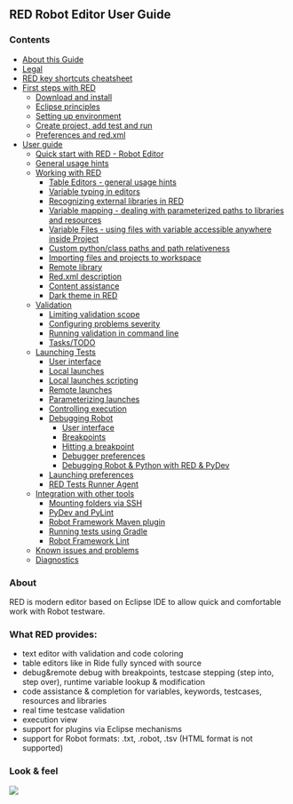 ## RED Robot Editor User Guide

### Contents

  * [About this Guide](about.md)
  * [Legal](legal.md)
  * [RED key shortcuts cheatsheet](keys.md)
  * [First steps with RED](first_steps\\first_steps.md)
    * [Download and install](first_steps\\download_install.md)
    * [Eclipse principles](first_steps\\eclipse_principles.md)
    * [Setting up environment](first_steps\\setting_up_environment.md)
    * [Create project, add test and run](first_steps\\create_run.md)
    * [Preferences and red.xml](first_steps\\preferences_misc.md)
  * [User guide](user_guide\\user_guide.md)
    * [Quick start with RED - Robot Editor](user_guide\\quick_start.md)
    * [General usage hints](user_guide\\general.md)
    * [Working with RED](user_guide\\working_with_RED.md)
      * [Table Editors - general usage hints](user_guide\\working_with_RED\\table_general.md)
      * [Variable typing in editors](user_guide\\working_with_RED\\variable_typing.md)
      * [Recognizing external libraries in RED](user_guide\\working_with_RED\\libs.md)
      * [Variable mapping - dealing with parameterized paths to libraries and resources](user_guide\\working_with_RED\\variable_mapping.md)
      * [Variable Files - using files with variable accessible anywhere inside Project](user_guide\\working_with_RED\\variable_files.md)
      * [Custom python/class paths and path relativeness](user_guide\\working_with_RED\\custom_paths_relatve.md)
      * [Importing files and projects to workspace](user_guide\\working_with_RED\\importing.md)
      * [Remote library](user_guide\\working_with_RED\\remote_library.md)
      * [Red.xml description](user_guide\\working_with_RED\\red_xml.md)
      * [Content assistance](user_guide\\working_with_RED\\content_assist.md)
      * [Dark theme in RED](user_guide\\working_with_RED\\dark_theme.md)
    * [Validation](user_guide\\validation.md)
      * [Limiting validation scope](user_guide\\validation\\scope.md)
      * [Configuring problems severity](user_guide\\validation\\validation_preferences.md)
      * [Running validation in command line](user_guide\\validation\\headless.md)
      * [Tasks/TODO](user_guide\\validation\\tasks.md)
    * [Launching Tests](user_guide\\launching.md)
      * [User interface](user_guide\\launching\\ui_elements.md)
      * [Local launches](user_guide\\launching\\local_launch.md)
      * [Local launches scripting](user_guide\\launching\\local_launch_scripting.md)
      * [Remote launches](user_guide\\launching\\remote_launch.md)
      * [Parameterizing launches](user_guide\\launching\\string_substitution.md)
      * [Controlling execution](user_guide\\launching\\exec_control.md)
      * [Debugging Robot](user_guide\\launching\\debug.md)
        * [User interface](user_guide\\launching\\debug\\ui_elements.md)
        * [Breakpoints](user_guide\\launching\\debug\\breakpoints.md)
        * [Hitting a breakpoint](user_guide\\launching\\debug\\hitting_a_breakpoint.md)
        * [Debugger preferences](user_guide\\launching\\debug\\preferences.md)
        * [Debugging Robot & Python with RED & PyDev](user_guide\\launching\\debug\\robot_python_debug.md)
      * [Launching preferences](user_guide\\launching\\launch_prefs.md)
      * [RED Tests Runner Agent](user_guide\\launching\\red_agent.md)
    * [Integration with other tools](user_guide\\tools_integration.md)
      * [Mounting folders via SSH](user_guide\\tools_integration\\virtual_folders.md)
      * [PyDev and PyLint](user_guide\\tools_integration\\red_pylint.md)
      * [Robot Framework Maven plugin](user_guide\\tools_integration\\maven.md)
      * [Running tests using Gradle](user_guide\\tools_integration\\gradle.md)
      * [Robot Framework Lint](user_guide\\tools_integration\\rflint.md)
    * [Known issues and problems](user_guide\\known_issues.md)
    * [Diagnostics](user_guide\\diagnostics.md)

### About

RED is modern editor based on Eclipse IDE to allow quick and comfortable work
with Robot testware.

### What RED provides:

  * text editor with validation and code coloring
  * table editors like in Ride fully synced with source
  * debug&remote debug with breakpoints, testcase stepping (step into, step over), runtime variable lookup & modification
  * code assistance & completion for variables, keywords, testcases, resources and libraries
  * real time testcase validation
  * execution view
  * support for plugins via Eclipse mechanisms
  * support for Robot formats: .txt, .robot, .tsv (HTML format is not supported)

### Look & feel

![](images/basic_run.gif)

